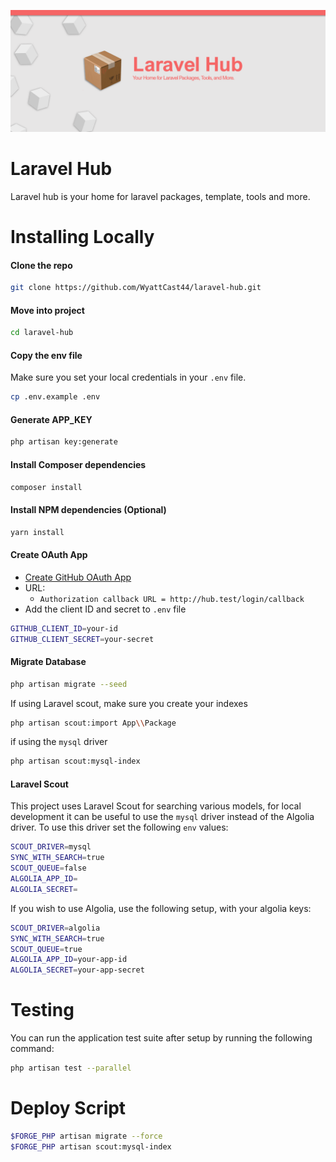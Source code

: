 ![](logo.png)

# Laravel Hub

Laravel hub is your home for laravel packages, template, tools and more.

# Installing Locally

#### Clone the repo

```bash
git clone https://github.com/WyattCast44/laravel-hub.git
```

#### Move into project

```bash
cd laravel-hub
```

#### Copy the env file

Make sure you set your local credentials in your `.env` file.

```bash
cp .env.example .env
```

#### Generate APP_KEY

```bash
php artisan key:generate
```

#### Install Composer dependencies

```bash
composer install
```

#### Install NPM dependencies (Optional)

```bash
yarn install
```

#### Create OAuth App

- [Create GitHub OAuth App](https://github.com/settings/applications/new)
- URL:
    - `Authorization callback URL = http://hub.test/login/callback`
- Add the client ID and secret to `.env` file

```bash
GITHUB_CLIENT_ID=your-id
GITHUB_CLIENT_SECRET=your-secret
```

#### Migrate Database

```bash
php artisan migrate --seed
```

If using Laravel scout, make sure you create your indexes

```bash
php artisan scout:import App\\Package
```
if using the `mysql` driver

```bash
php artisan scout:mysql-index
```

#### Laravel Scout

This project uses Laravel Scout for searching various models, for local development it can be useful to use the `mysql` driver instead of the Algolia driver. To use this driver set the following `env` values:

```bash
SCOUT_DRIVER=mysql
SYNC_WITH_SEARCH=true
SCOUT_QUEUE=false
ALGOLIA_APP_ID=
ALGOLIA_SECRET=
```

If you wish to use Algolia, use the following setup, with your algolia keys: 

```bash
SCOUT_DRIVER=algolia
SYNC_WITH_SEARCH=true
SCOUT_QUEUE=true
ALGOLIA_APP_ID=your-app-id
ALGOLIA_SECRET=your-app-secret
```

# Testing

You can run the application test suite after setup by running the following command:

```bash
php artisan test --parallel
```

# Deploy Script

```bash
$FORGE_PHP artisan migrate --force
$FORGE_PHP artisan scout:mysql-index
```